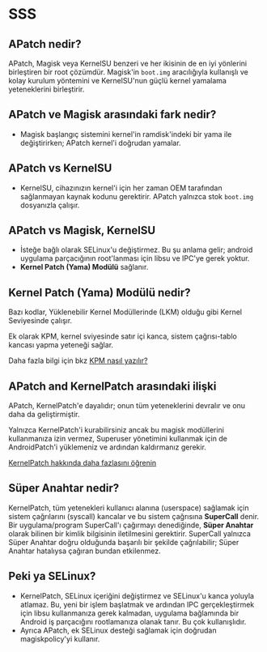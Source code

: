 # SSS

## APatch nedir?

APatch, Magisk veya KernelSU benzeri ve her ikisinin de en iyi yönlerini birleştiren bir root çözümdür. Magisk'in `boot.img` aracılığıyla kullanışlı ve kolay kurulum yöntemini ve KernelSU'nun güçlü kernel yamalama yeteneklerini birleştirir.

## APatch ve Magisk arasındaki fark nedir?

- Magisk başlangıç sistemini kernel'in ramdisk'indeki bir yama ile değiştirirken; APatch kernel'i doğrudan yamalar.

## APatch vs KernelSU

- KernelSU, cihazınızın kernel'i için her zaman OEM tarafından sağlanmayan kaynak kodunu gerektirir. APatch yalnızca stok `boot.img` dosyanızla çalışır.

## APatch vs Magisk, KernelSU

- İsteğe bağlı olarak SELinux'u değiştirmez. Bu şu anlama gelir; android uygulama parçacığının root'lanması için libsu ve IPC'ye gerek yoktur.
- **Kernel Patch (Yama) Modülü** sağlanır.

## Kernel Patch (Yama) Modülü nedir?

Bazı kodlar, Yüklenebilir Kernel Modüllerinde (LKM) olduğu gibi Kernel Seviyesinde çalışır.

Ek olarak KPM, kernel sviyesinde satır içi kanca, sistem çağrısı-tablo kancası yapma yeteneği sağlar.

Daha fazla bilgi için bkz [KPM nasıl yazılır?](https://github.com/bmax121/KernelPatch/blob/main/doc/module.md)

## APatch and KernelPatch arasındaki ilişki

APatch, KernelPatch'e dayalıdır; onun tüm yeteneklerini devralır ve onu daha da geliştirmiştir.

Yalnızca KernelPatch'i kurabilirsiniz ancak bu magisk modüllerini kullanmanıza izin vermez,
Superuser yönetimini kullanmak için de AndroidPatch'i yüklemeniz ve ardından kaldırmanız gerekir.

[KernelPatch hakkında daha fazlasını öğrenin](https://github.com/bmax121/KernelPatch)

## Süper Anahtar nedir?

KernelPatch, tüm yetenekleri kullanıcı alanına (userspace) sağlamak için sistem çağrılarını (syscall) kancalar ve bu sistem çağrısına **SuperCall** denir.  
Bir uygulama/program SuperCall'ı çağırmayı denediğinde, **Süper Anahtar** olarak bilinen bir kimlik bilgisinin iletilmesini gerektirir.
SuperCall yalnızca Süper Anahtar doğru olduğunda başarılı bir şekilde çağrılabilir; Süper Anahtar hatalıysa çağıran bundan etkilenmez.

## Peki ya SELinux?

- KernelPatch, SELinux içeriğini değiştirmez ve SELinux'u kanca yoluyla atlamaz. Bu, yeni bir işlem başlatmak ve ardından IPC gerçekleştirmek için libsu kullanmanıza gerek kalmadan, uygulama bağlamında bir Android iş parçacığını rootlamanıza olanak tanır. Bu çok kullanışlıdır.
- Ayrıca APatch, ek SELinux desteği sağlamak için doğrudan magiskpolicy'yi kullanır.

